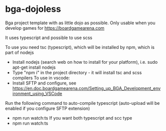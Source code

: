 # bga-dojoless
Bga project template with as little dojo as possible.
Only usable when you develop games for https://boardgamearena.com

It uses typescript and possible to use scss

To use you need tsc (typescript), which will be installed by npm, which is part of nodejs
* Install nodejs (search web on how to install for your platform), i.e. sudo apt-get install nodejs
* Type "npm i" in the project directory - it will install tsc and scss compilers
To use in vscode:
* Install SFTP and configure, see https://en.doc.boardgamearena.com/Setting_up_BGA_Development_environment_using_VSCode

Run the following command to auto-compile typescript (auto-upload will be enabled if you configure SFTP extension)
* npm run watch:ts
If you want both typescript and scc type
* npm run watch:ts

